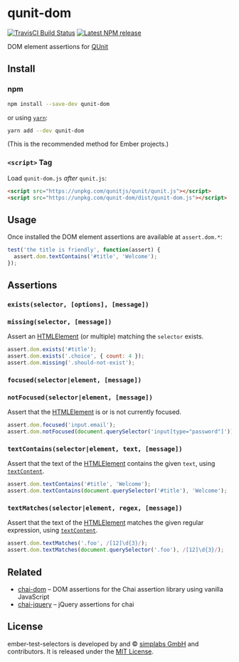 qunit-dom
==============================================================================

[![TravisCI Build Status][travis-badge]][travis-badge-url]
[![Latest NPM release][npm-badge]][npm-badge-url]

[npm-badge]: https://img.shields.io/npm/v/qunit-dom.svg
[npm-badge-url]: https://www.npmjs.com/package/qunit-dom
[travis-badge]: https://img.shields.io/travis/simplabs/qunit-dom/master.svg
[travis-badge-url]: https://travis-ci.org/simplabs/qunit-dom

DOM element assertions for [QUnit](https://qunitjs.com/)

Install
------------------------------------------------------------------------------

### npm

```bash
npm install --save-dev qunit-dom
```

or using [`yarn`](https://yarnpkg.com/):

```bash
yarn add --dev qunit-dom
```

(This is the recommended method for Ember projects.)

### `<script>` Tag

Load `qunit-dom.js` *after* `qunit.js`:

```html
<script src="https://unpkg.com/qunitjs/qunit/qunit.js"></script>
<script src="https://unpkg.com/qunit-dom/dist/qunit-dom.js"></script>
```


Usage
------------------------------------------------------------------------------

Once installed the DOM element assertions are available at `assert.dom.*`:

```js
test('the title is friendly', function(assert) {
  assert.dom.textContains('#title', 'Welcome');
});
```


Assertions
------------------------------------------------------------------------------

### `exists(selector, [options], [message])`
### `missing(selector, [message])`

Assert an [HTMLElement][] (or multiple) matching the `selector` exists.

```js
assert.dom.exists('#title');
assert.dom.exists('.choice', { count: 4 });
assert.dom.missing('.should-not-exist');
```


### `focused(selector|element, [message])`
### `notFocused(selector|element, [message])`

Assert that the [HTMLElement][] is or is not currently focused.

```js
assert.dom.focused('input.email');
assert.dom.notFocused(document.querySelector('input[type="password"]'));
```


### `textContains(selector|element, text, [message])`

Assert that the text of the [HTMLElement][] contains the given `text`, using
[`textContent`](https://developer.mozilla.org/en-US/docs/Web/API/Node/textContent).

```js
assert.dom.textContains('#title', 'Welcome');
assert.dom.textContains(document.querySelector('#title'), 'Welcome');
```


### `textMatches(selector|element, regex, [message])`

Assert that the text of the [HTMLElement][] matches the given regular expression, using
[`textContent`](https://developer.mozilla.org/en-US/docs/Web/API/Node/textContent).

```js
assert.dom.textMatches('.foo', /[12]\d{3}/);
assert.dom.textMatches(document.querySelector('.foo'), /[12]\d{3}/);
```


[HTMLElement]: https://developer.mozilla.org/en-US/docs/Web/API/HTMLElement
[NodeList]: https://developer.mozilla.org/en-US/docs/Web/API/NodeList


Related
------------------------------------------------------------------------------

- [chai-dom](https://github.com/nathanboktae/chai-dom) – DOM assertions for
  the Chai assertion library using vanilla JavaScript
- [chai-jquery](https://github.com/chaijs/chai-jquery) – jQuery assertions
  for chai


License
------------------------------------------------------------------------------

ember-test-selectors is developed by and &copy;
[simplabs GmbH](http://simplabs.com) and contributors. It is released under the
[MIT License](https://github.com/simplabs/ember-simple-auth/blob/master/LICENSE).
